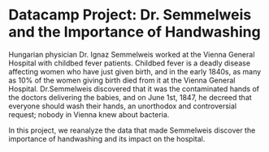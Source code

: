 # Datacamp Project: Dr. Semmelweis and the Importance of Handwashing
Hungarian physician Dr. Ignaz Semmelweis worked at the Vienna General Hospital with childbed fever patients. Childbed fever is a deadly disease affecting women who have just given birth, and in the early 1840s, as many as 10% of the women giving birth died from it at the Vienna General Hospital. Dr.Semmelweis discovered that it was the contaminated hands of the doctors delivering the babies, and on June 1st, 1847, he decreed that everyone should wash their hands, an unorthodox and controversial request; nobody in Vienna knew about bacteria.

In this project, we reanalyze the data that made Semmelweis discover the importance of handwashing and its impact on the hospital.
